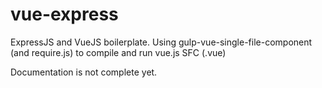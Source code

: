 # vue-express

ExpressJS and VueJS boilerplate. Using gulp-vue-single-file-component (and require.js) to compile and run vue.js SFC (.vue)

Documentation is not complete yet.